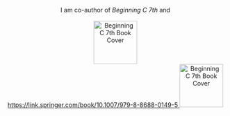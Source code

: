 <p align="center">
  I am co-author of <em>Beginning C 7th</em> and <br><br>
  <a href="https://link.springer.com/book/10.1007/979-8-8688-0149-5">
    <img 
      src="https://blogger.googleusercontent.com/img/b/R29vZ2xl/AVvXsEhXa7iWKAKg_DNRNtCT8Jtf-w6bY7QaCEc96lZ0cCbpg-U_MP6eolGx3csBzt7LmCwpF6gAFw_yilWw0NPQqz5brEIsN9rpqthwcp9ohV9YBWqlhlGWbdRI1XFiHO4_L9hdaX0W7x0M6dD2KNNdqQ63qM7bmUpurwRZt3c_BX_hwI-XaI5sXIY/s320/beg%20th%20979-8-8688-0149-5.webp" 
      alt="Beginning C 7th Book Cover" 
      width="100">
  </a><br>
  <a href="https://link.springer.com/book/10.1007/979-8-8688-0149-5">
    https://link.springer.com/book/10.1007/979-8-8688-0149-5
  </a>
    <img 
      src="[https://blogger.googleusercontent.com/img/b/R29vZ2xl/AVvXsEhXa7iWKAKg_DNRNtCT8Jtf-w6bY7QaCEc96lZ0cCbpg-U_MP6eolGx3csBzt7LmCwpF6gAFw_yilWw0NPQqz5brEIsN9rpqthwcp9ohV9YBWqlhlGWbdRI1XFiHO4_L9hdaX0W7x0M6dD2KNNdqQ63qM7bmUpurwRZt3c_BX_hwI-XaI5sXIY/s320/beg%20th%20979-8-8688-0149-5.webp](https://blogger.googleusercontent.com/img/b/R29vZ2xl/AVvXsEg7X4UCWABK_KA3hsRoWjryrnXsaB5clA3mOhHRIU1QEy_GLRjAfzskwlOR9j-UyBNeGBelmp9Xw2aZXdwwlUbBr8FkhuUch_6nWZlKX_MuhjMfu2TN37WiIRfca1J7HA5w-YWp/w280-h400/bc6.png)" 
      alt="Beginning C 7th Book Cover" 
      width="100">
</p>

